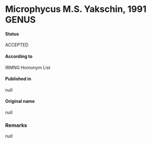 Microphycus M.S. Yakschin, 1991 GENUS
=======

#### Status
ACCEPTED

#### According to
IRMNG Homonym List

#### Published in
null

#### Original name
null

### Remarks
null